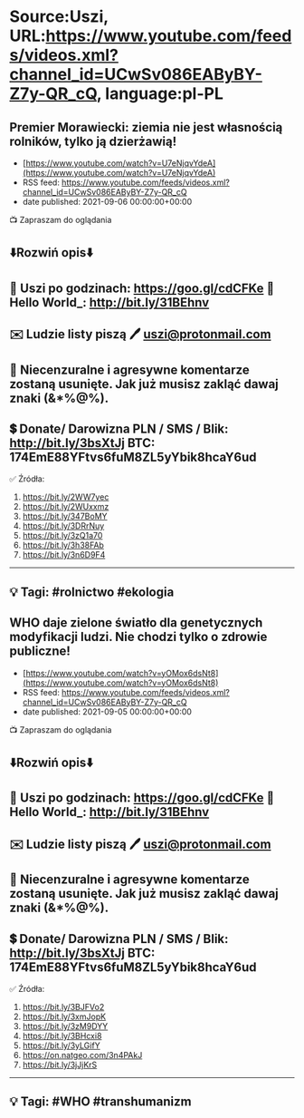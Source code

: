 # Source:Uszi, URL:https://www.youtube.com/feeds/videos.xml?channel_id=UCwSv086EAByBY-Z7y-QR_cQ, language:pl-PL

## Premier Morawiecki: ziemia nie jest własnością rolników, tylko ją dzierżawią!
 - [https://www.youtube.com/watch?v=U7eNjqvYdeA](https://www.youtube.com/watch?v=U7eNjqvYdeA)
 - RSS feed: https://www.youtube.com/feeds/videos.xml?channel_id=UCwSv086EAByBY-Z7y-QR_cQ
 - date published: 2021-09-06 00:00:00+00:00

📺 Zapraszam do oglądania

⬇️Rozwiń opis⬇️
------------------------------------------------------------
👀 Uszi po godzinach: https://goo.gl/cdCFKe
👀 Hello World_: http://bit.ly/31BEhnv
------------------------------------------------------------
✉️ Ludzie listy piszą 
🖊️ uszi@protonmail.com
------------------------------------------------------------
👺 Niecenzuralne i agresywne komentarze zostaną usunięte.  Jak już musisz zakląć dawaj znaki (&*%@%).
------------------------------------------------------------
💲 Donate/ Darowizna
PLN / SMS / Blik: http://bit.ly/3bsXtJj
BTC: 174EmE88YFtvs6fuM8ZL5yYbik8hcaY6ud
-------------------------------------------------------------
✅ Źródła:
1. https://bit.ly/2WW7yec
2. https://bit.ly/2WUxxmz
3. https://bit.ly/347BoMY
4. https://bit.ly/3DRrNuy
5. https://bit.ly/3zQ1a70
6. https://bit.ly/3h38FAb
7. https://bit.ly/3n6D9F4
---------------------------------------------------------------
💡 Tagi: #rolnictwo #ekologia
--------------------------------------------------------------

## WHO daje zielone światło dla genetycznych modyfikacji ludzi. Nie chodzi tylko o zdrowie publiczne!
 - [https://www.youtube.com/watch?v=yOMox6dsNt8](https://www.youtube.com/watch?v=yOMox6dsNt8)
 - RSS feed: https://www.youtube.com/feeds/videos.xml?channel_id=UCwSv086EAByBY-Z7y-QR_cQ
 - date published: 2021-09-05 00:00:00+00:00

📺 Zapraszam do oglądania

⬇️Rozwiń opis⬇️
------------------------------------------------------------
👀 Uszi po godzinach: https://goo.gl/cdCFKe
👀 Hello World_: http://bit.ly/31BEhnv
------------------------------------------------------------
✉️ Ludzie listy piszą 
🖊️ uszi@protonmail.com
------------------------------------------------------------
👺 Niecenzuralne i agresywne komentarze zostaną usunięte.  Jak już musisz zakląć dawaj znaki (&*%@%).
------------------------------------------------------------
💲 Donate/ Darowizna
PLN / SMS / Blik: http://bit.ly/3bsXtJj
BTC: 174EmE88YFtvs6fuM8ZL5yYbik8hcaY6ud
-------------------------------------------------------------
✅ Źródła:
1. https://bit.ly/3BJFVo2
2. https://bit.ly/3xmJopK
3. https://bit.ly/3zM9DYY
4. https://bit.ly/3BHcxi8
5. https://bit.ly/3yLGifY
6. https://on.natgeo.com/3n4PAkJ
7. https://bit.ly/3jJjKrS
---------------------------------------------------------------
💡 Tagi: #WHO #transhumanizm
--------------------------------------------------------------

